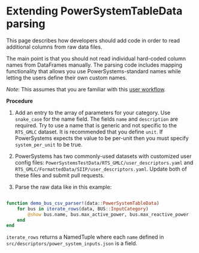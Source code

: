# Extending PowerSystemTableData parsing

This page describes how developers should add code in order to read additional
columns from raw data files.

The main point is that you should not read individual hard-coded column names from
DataFrames manually. The parsing code includes mapping functionality that
allows you use PowerSystems-standard names while letting the users define their
own custom names.

*Note*:  This assumes that you are familiar with this [user workflow](../man/parsing.md).

**Procedure**

1. Add an entry to the array of parameters for your category. Use `snake_case`
   for the name field.  The fields `name` and `description` are required. Try
   to use a name that is generic and not specific to the `RTS_GMLC` dataset. It
   is recommended that you define `unit`. If PowerSystems expects the value to
   be per-unit then you must specify `system_per_unit` to be true.

2. PowerSystems has two commonly-used datasets with customized user config
   files:  `PowerSystemsTestData/RTS_GMLC/user_descriptors.yaml` and
   `RTS_GMLC/FormattedData/SIIP/user_descriptors.yaml`. Update both of these
   files and submit pull requests.

3. Parse the raw data like in this example:

```julia

function demo_bus_csv_parser!(data::PowerSystemTableData)
    for bus in iterate_rows(data, BUS::InputCategory)
        @show bus.name, bus.max_active_power, bus.max_reactive_power
    end
end
```

`iterate_rows` returns a NamedTuple where each `name` defined in
`src/descriptors/power_system_inputs.json` is a field.
